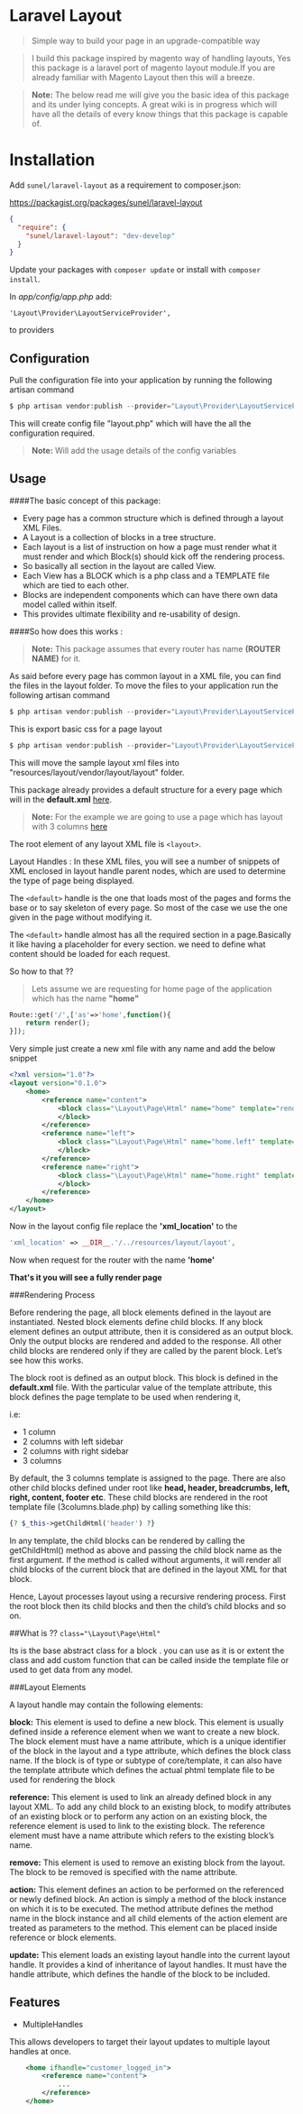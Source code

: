 Laravel Layout
===================
> Simple way to build your page in an upgrade-compatible way

> I build this package inspired by magento way of handling layouts, Yes this package is a laravel port of magento layout module.If you are already familiar with Magento Layout then this will a breeze.

> **Note:** The below read me will give you the basic idea of this package and its under lying concepts. A great wiki is in progress which will have all the details of every know things that this package is capable of.

# Installation
Add `sunel/laravel-layout` as a requirement to composer.json:

https://packagist.org/packages/sunel/laravel-layout
 
```json
{
  "require": {
    "sunel/laravel-layout": "dev-develop"
  }
}
```

Update your packages with `composer update` or install with `composer install`.

In *app/config/app.php* add:

 `'Layout\Provider\LayoutServiceProvider',`
 
to providers 

## Configuration

Pull the configuration file into your application by running the following artisan command
```php
$ php artisan vendor:publish --provider="Layout\Provider\LayoutServiceProvider" --tag=config
```

This will create config file "layout.php" which will have the all the configuration required.

> **Note:** Will add the usage details of the config variables 

## Usage

####The basic concept of this package:

- Every page has a common structure which is defined through a layout XML Files. 
- A Layout is a collection of blocks in a tree structure.
- Each layout is a list of instruction on how a page must render what it must render and which Block(s) should kick off the rendering process.
- So basically all section in the layout are called View.
- Each View has a  BLOCK which is a php class and a TEMPLATE file which are tied to each other.
- Blocks are independent components which can have there own data model called within itself.
- This provides ultimate flexibility and re-usability of design.

####So how does this works :

> **Note:**  This package assumes that every router has name **(ROUTER NAME)** for it.

As said before every page has common layout in a XML file, you can find the files in the layout folder.
To move the files to your application run the following artisan command
```php
$ php artisan vendor:publish --provider="Layout\Provider\LayoutServiceProvider" --tag=layout
```

This is export basic css for a page layout

```php
$ php artisan vendor:publish --provider="Layout\Provider\LayoutServiceProvider" --tag=public
```
This will move the sample layout xml files into "resources/layout/vendor/layout/layout" folder.

This package already provides a default structure for a every page which will in the **default.xml** [here][1].

> **Note:**  For the example we are going to use a page which has layout with 3 columns [here][2]

The root element of any layout XML file is ```<layout>```.

Layout Handles
: In these XML files, you will see a number of snippets of XML enclosed in layout handle parent nodes, which are used to determine the type of page being displayed.

The ```<default>``` handle is the one that loads most of the pages and forms the base or to say skeleton of every page. So most of the case we use the one given in the page without modifying it.

The   ```<default>``` handle almost has all the required section in a page.Basically it like having a placeholder for every section. we need to define what content should be loaded for each request.

So how to that ??

> Lets assume we are requesting for home page of the application which has the name **"home"**
```php
Route::get('/',['as'=>'home',function(){	
	return render();	
}]);
```

Very simple just create a new xml file with any name and add the below snippet

```xml
<?xml version="1.0"?>
<layout version="0.1.0">
	<home>
		<reference name="content">
            <block class="\Layout\Page\Html" name="home" template="render::home">
            </block>
        </reference>
    	<reference name="left">
            <block class="\Layout\Page\Html" name="home.left" template="render::left">
            </block>
        </reference>
        <reference name="right">
            <block class="\Layout\Page\Html" name="home.right" template="render::right">
            </block>
        </reference>
	</home>
</layout>
```

Now in the layout config file replace the **'xml_location'** to the 

```php
'xml_location' => __DIR__.'/../resources/layout/layout',
```
Now when request for the router with the name **'home'**

**That's it you will see a fully render page**

###Rendering Process

Before rendering the page, all block elements defined in the layout are instantiated. Nested block elements define child blocks. If any block element defines an output attribute, then it is considered as an output block. Only the output blocks are rendered and added to the response. All other child blocks are rendered only if they are called by the parent block. Let’s see how this works.

The block root is defined as an output block. This block is defined in the **default.xml** file. With the particular value of the template attribute, this block defines the page template to be used when rendering it, 

i.e:

- 1 column
- 2 columns with left sidebar 
- 2 columns with right sidebar 
- 3 columns 

By default, the 3 columns template is assigned to the page. There are also other child blocks defined under root like **head, header, breadcrumbs, left, right, content, footer etc**. These child blocks are rendered in the root template file (3columns.blade.php) by calling something like this:

```php
{? $_this->getChildHtml('header') ?}
```

In any template, the child blocks can be rendered by calling the getChildHtml() method as above and passing the child block name as the first argument. If the method is called without arguments, it will render all child blocks of the current block that are defined in the layout XML for that block.

Hence, Layout processes layout using a recursive rendering process. First the root block then its child blocks and then the child’s child blocks and so on.

##What is ??
``` class="\Layout\Page\Html" ```

Its is the base abstract class for a block . you can use as it is or extent the class and add custom function that can be called inside the template file or used to get data from any model.

###Layout Elements

A layout handle may contain the following elements:

**block:** This element is used to define a new block. This element is usually defined inside a reference element when we want to create a new block. The block element must have a name attribute, which is a unique identifier of the block in the layout and a type attribute, which defines the block class name. If the block is of type or subtype of core/template, it can also have the template attribute which defines the actual phtml template file to be used for rendering the block

**reference:** This element is used to link an already defined block in any layout XML. To add any child block to an existing block, to modify attributes of an existing block or to perform any action on an existing block, the reference element is used to link to the existing block. The reference element must have a name attribute which refers to the existing block’s name.

**remove:** This element is used to remove an existing block from the layout. The block to be removed is specified with the name attribute.

**action:** This element defines an action to be performed on the referenced or newly defined block. An action is simply a method of the block instance on which it is to be executed. The method attribute defines the method name in the block instance and all child elements of the action element are treated as parameters to the method. This element can be placed inside reference or block elements.

**update:** This element loads an existing layout handle into the current layout handle. It provides a kind of inheritance of layout handles. It must have the handle attribute, which defines the handle of the block to be included.



## Features

* MultipleHandles

This allows developers to target their layout updates to multiple layout handles at once.

```xml
    <home ifhandle="customer_logged_in">
        <reference name="content">
            ...
        </reference>
    </home>
```

  [1]:https://github.com/sunel/laravel-layout/blob/develop/layout/default.xml
  [2]: https://photos-3.dropbox.com/t/2/AAA4hiywutlrZrckIqwWzzfA49JehTqpghXAse1kl6S9kg/12/93078715/png/32x32/1/1432735200/0/2/3lc.png/CLuJsSwgASACIAMgBCAFIAYgBygB/SU_wk5eoHQPT-5ISy334QjMS8x-7hZy75CEzG98c3k4?size_mode=5
